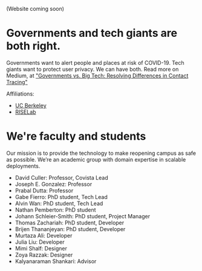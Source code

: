 (Website coming soon)

# Governments and tech giants are both right.

Governments want to alert people and places at risk of COVID-19. Tech giants want to protect user privacy. We can have both. Read more on Medium, at ["Governments vs. Big Tech: Resolving Differences in Contact Tracing"](https://medium.com/@covista/governments-vs-big-tech-resolving-differences-in-contact-tracing-b3d39193bfe4)

Affiliations:

- [UC Berkeley](https://berkeley.edu)
- [RISELab](https://riselab.berkeley.edu)

# We're faculty and students
Our mission is to provide the technology to make reopening campus as safe as possible. We’re an academic group with domain expertise in scalable deployments.

- David Culler: Professor, Covista Lead
- Joseph E. Gonzalez: Professor
- Prabal Dutta: Professor
- Gabe Fierro: PhD student, Tech Lead
- Alvin Wan: PhD student, Tech Lead
- Nathan Pemberton: PhD student
- Johann Schleier-Smith: PhD student, Project Manager
- Thomas Zachariah: PhD student, Developer
- Brijen Thananjeyan: PhD student, Developer
- Murtaza Ali: Developer
- Julia Liu: Developer
- Mimi Shalf: Designer
- Zoya Razzak: Designer
- Kalyanaraman Shankari: Advisor
